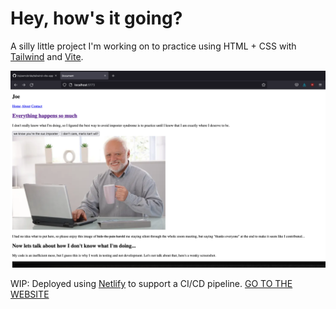 # Hey, how's it going?

A silly little project I'm working on to practice using HTML + CSS with [Tailwind](https://tailwindcss.com/) and [Vite](https://vitejs.dev/).

![Website before CSS](./images/readme-html.png)

WIP: Deployed using [Netlify](https://netlify.app/) to support a CI/CD pipeline.
[GO TO THE WEBSITE](https://peppy-queijadas-5d4ac9.netlify.app/)
